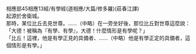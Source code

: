 相應部45相應13經/有學經(道相應/大篇/修多羅)(莊春江譯)  
起源於舍衛城。  
那時，某位比丘去見世尊。……（中略）在一旁坐好後，那位比丘對世尊這麼說：  
「大德！被稱為『有學、有學』，大德！什麼情形是有學呢？」  
「比丘！這裡，他是有學正見的具備者、……（中略）他是有學正定的具備者，這個情形是有學。」  
  
  
